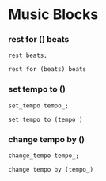 # Music Blocks

### rest for () beats

```goboscript
rest beats;
```

```_ {.scratchblocks}
rest for (beats) beats
```

### set tempo to ()

```goboscript
set_tempo tempo_;
```

```_ {.scratchblocks}
set tempo to (tempo_)
```

### change tempo by ()

```goboscript
change_tempo tempo_;
```

```_ {.scratchblocks}
change tempo by (tempo_)
```
